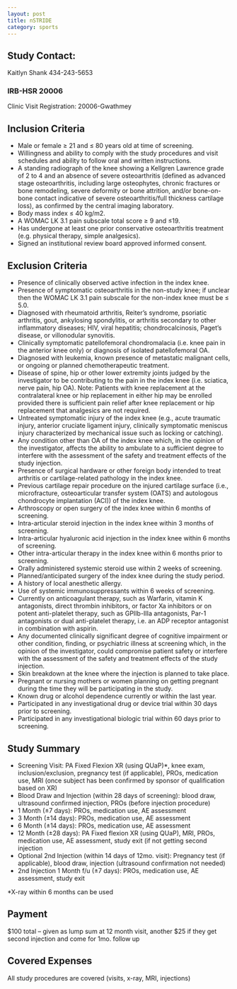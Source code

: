 ```yaml
---
layout: post
title: nSTRIDE
category: sports
---
```


## Study Contact:  
Kaitlyn Shank
434-243-5653

### IRB-HSR 20006
Clinic Visit Registration:
20006-Gwathmey

##  Inclusion Criteria

- Male or female ≥ 21 and ≤ 80 years old at time of screening.
- Willingness and ability to comply with the study procedures and visit schedules and ability to follow oral and written instructions.
- A standing radiograph of the knee showing a Kellgren Lawrence grade of 2 to 4 and an absence of severe osteoarthritis (defined as advanced stage osteoarthritis, including large osteophytes, chronic fractures or bone remodeling, severe deformity or bone attrition, and/or bone-on-bone contact indicative of severe osteoarthritis/full thickness cartilage loss), as confirmed by the central imaging laboratory.
- Body mass index ≤ 40 kg/m2.
- A WOMAC LK 3.1 pain subscale total score ≥ 9 and ≤19.
- Has undergone at least one prior conservative osteoarthritis treatment (e.g. physical therapy, simple analgesics).
- Signed an institutional review board approved informed consent.

##  Exclusion Criteria

- Presence of clinically observed active infection in the index knee.
- Presence of symptomatic osteoarthritis in the non-study knee; if unclear then the WOMAC LK 3.1 pain subscale for the non-index knee must be ≤ 5.0.
- Diagnosed with rheumatoid arthritis, Reiter’s syndrome, psoriatic arthritis, gout, ankylosing spondylitis, or arthritis secondary to other inflammatory diseases; HIV, viral hepatitis; chondrocalcinosis, Paget’s disease, or villonodular synovitis.
- Clinically symptomatic patellofemoral chondromalacia (i.e. knee pain in the anterior knee only) or diagnosis of isolated patellofemoral OA.
- Diagnosed with leukemia, known presence of metastatic malignant cells, or ongoing or planned chemotherapeutic treatment.
- Disease of spine, hip or other lower extremity joints judged by the investigator to be contributing to the pain in the index knee (i.e. sciatica, nerve pain, hip OA). Note: Patients with knee replacement at the contralateral knee or hip replacement in either hip may be enrolled provided there is sufficient pain relief after knee replacement or hip replacement that analgesics are not required.
- Untreated symptomatic injury of the index knee (e.g., acute traumatic injury, anterior cruciate ligament injury, clinically symptomatic meniscus injury characterized by mechanical issue such as locking or catching).
- Any condition other than OA of the index knee which, in the opinion of the investigator, affects the ability to ambulate to a sufficient degree to interfere with the assessment of the safety and treatment effects of the study injection.
- Presence of surgical hardware or other foreign body intended to treat arthritis or cartilage-related pathology in the index knee.
- Previous cartilage repair procedure on the injured cartilage surface (i.e., microfracture, osteoarticular transfer system (OATS) and autologous chondrocyte implantation (ACI)) of the index knee.
- Arthroscopy or open surgery of the index knee within 6 months of screening.
- Intra-articular steroid injection in the index knee within 3 months of screening.
- Intra-articular hyaluronic acid injection in the index knee within 6 months of screening.
- Other intra-articular therapy in the index knee within 6 months prior to screening.
- Orally administered systemic steroid use within 2 weeks of screening.
- Planned/anticipated surgery of the index knee during the study period.
- A history of local anesthetic allergy.
- Use of systemic immunosuppressants within 6 weeks of screening.
- Currently on anticoagulant therapy, such as Warfarin, vitamin K antagonists, direct thrombin inhibitors, or factor Xa inhibitors or on potent anti-platelet therapy, such as GPIIb-IIIa antagonists, Par-1 antagonists or dual anti-platelet therapy, i.e. an ADP receptor antagonist in combination with aspirin.
- Any documented clinically significant degree of cognitive impairment or other condition, finding, or psychiatric illness at screening which, in the opinion of the investigator, could compromise patient safety or interfere with the assessment of the safety and treatment effects of the study injection.
- Skin breakdown at the knee where the injection is planned to take place.
- Pregnant or nursing mothers or women planning on getting pregnant during the time they will be participating in the study.
- Known drug or alcohol dependence currently or within the last year.
- Participated in any investigational drug or device trial within 30 days prior to screening.
- Participated in any investigational biologic trial within 60 days prior to screening.

## Study Summary
- Screening Visit: PA Fixed Flexion XR (using QUaP)*, knee exam, inclusion/exclusion, pregnancy test (if applicable), PROs, medication use, MRI (once subject has been confirmed by sponsor of qualification based on XR)
- Blood Draw and Injection (within 28 days of screening): blood draw, ultrasound confirmed injection, PROs (before injection procedure)
- 1 Month (±7 days): PROs, medication use, AE assessment
- 3 Month (±14 days): PROs, medication use, AE assessment
- 6 Month (±14 days): PROs, medication use, AE assessment
- 12 Month (±28 days): PA Fixed flexion XR (using QUaP), MRI, PROs, medication use, AE assessment, study exit (if not getting second injection
- Optional 2nd Injection (within 14 days of 12mo. visit): Pregnancy test (if applicable), blood draw, injection (ultrasound confirmation not needed)
- 2nd Injection 1 Month f/u (±7 days): PROs, medication use, AE assessment, study exit
 
*X-ray within 6 months can be used

## Payment
$100 total – given as lump sum at 12 month visit, another $25 if they get second injection and come for 1mo. follow up

## Covered Expenses
All study procedures are covered (visits, x-ray, MRI, injections)
